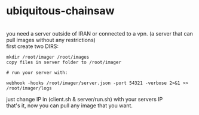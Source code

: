 # ubiquitous-chainsaw

<br>
you need a server outside of IRAN or connected to a vpn. (a server that can pull images without any restrictions)<br>
first create two DIRS:

```
mkdir /root/imager /root/images
copy files in server folder to /root/imager

# run your server with:

webhook -hooks /root/imager/server.json -port 54321 -verbose 2>&1 >> /root/imager/logs
```
just change IP in (client.sh & server/run.sh) with your servers IP <br>that's it, now you can pull any image that you want.

